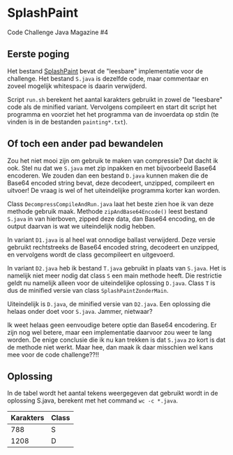 SplashPaint
===========

Code Challenge Java Magazine #4

## Eerste poging

Het bestand [SplashPaint](SplashPaint.java) bevat de "leesbare" implementatie voor de challenge.
Het bestand `S.java` is dezelfde code, maar commentaar en zoveel mogelijk whitespace
is daarin verwijderd.

Script `run.sh` berekent het aantal karakters gebruikt in zowel de "leesbare" code
als de minified variant. Vervolgens compileert en start dit script het programma
en voorziet het het programma van de invoerdata op stdin (te vinden is in
de bestanden `painting*.txt`).

## Of toch een ander pad bewandelen

Zou het niet mooi zijn om gebruik te maken van compressie? Dat dacht ik ook.
Stel nu dat we `S.java` met zip inpakken en met bijvoorbeeld Base64 encoderen.
We zouden dan een bestand `D.java` kunnen maken die de Base64 encoded string bevat,
deze decodeert, unzipped, compileert en uitvoer! De vraag is wel of het uiteindelijke
programma korter kan worden.

Class `DecompressCompileAndRun.java` laat het beste zien hoe ik van deze methode gebruik maak.
Methode `zipAndBase64Encode()` leest bestand `S.java` in van hierboven, zipped deze data,
dan Base64 encoding, en de output daarvan is wat we uiteindelijk nodig hebben.

In variant `D1.java` is al heel wat onnodige ballast verwijderd. Deze versie gebruikt
rechtstreeks de Base64 encoded string, decodeert en unzipped, en vervolgens wordt de
class gecompileert en uitgevoerd.

In variant `D2.java` heb ik bestand `T.java` gebruikt in plaats van `S.java`. Het is
namelijk niet meer nodig dat class `S` een main methode heeft. Die restrictie geldt
nu namelijk alleen voor de uiteindelijke oplossing `D.java`. Class `T` is dus de
minified versie van class `SplashPaintZonderMain`.

Uiteindelijk is `D.java`, de minified versie van `D2.java`. Een oplossing die helaas
onder doet voor `S.java`. Jammer, nietwaar?

Ik weet helaas geen eenvoudige betere optie dan Base64 encodering. Er zijn nog wel betere,
maar een implementatie daarvoor zou weer te lang worden.
De enige conclusie die ik nu kan trekken is dat `S.java` zo kort is dat de methode niet
werkt. Maar hee, dan maak ik daar misschien wel kans mee voor de code challenge??!!

## Oplossing

In de tabel wordt het aantal tekens weergegeven dat gebruikt wordt in de oplossing S.java,
berekent met het command `wc -c *.java`.
          
Karakters|Class
---------|-----------------
      788|S
     1208|D
